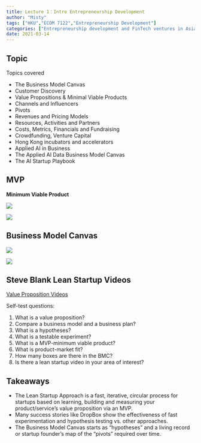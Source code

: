 ```yaml
---
title: Lecture 1：Intro Entrepreneurship Development
author: "Misty"
tags: ["HKU","ECOM 7122","Entrepreneurship Development"]
categories: ["Entrepreneurship development and FinTech ventures in Asia"]
date: 2021-03-14
---
```


## Topic

Topics covered
* The Business Model Canvas
* Customer Discovery
* Value Propositions & Minimal Viable Products
* Channels and Influencers
* Pivots
* Revenues and Pricing Models
* Resources, Activities and Partners
* Costs, Metrics, Financials and Fundraising
* Crowdfunding, Venture Capital
* Hong Kong incubators and accelerators
* Applied AI in Business
* The Applied AI Data Business Model Canvas
* The AI Startup Playbook


## MVP

**Minimum Viable Product**

![](https://raw.githubusercontent.com/M1styDay/image_hosting/master/hugo_images/20210316223521.png)

![](https://raw.githubusercontent.com/M1styDay/image_hosting/master/hugo_images/20210316223628.png)

## Business Model Canvas

![](https://raw.githubusercontent.com/M1styDay/image_hosting/master/hugo_images/20210316223720.png)

![](https://raw.githubusercontent.com/M1styDay/image_hosting/master/hugo_images/20210316223757.png)

## Steve Blank Lean Startup Videos

[Value Proposition Videos](https://www.youtube.com/watch?v=6WLsXC9_IKQ)

Self-test questions:
1. What is a value proposition?
2. Compare a business model and a business plan?
3. What is a hypotheses?
4. What is a testable experiment?
5. What is a MVP-minimum viable product?
6. What is product-market fit?
7. How many boxes are there in the BMC?
8. Is there a lean startup video in your area of interest?

## Takeaways

* The Lean Startup Approach is a fast, iterative, circular process for startups based on learning, building and measuring your product/service’s value proposition via an MVP.
* Many success stories like DropBox show the effectiveness of fast experimentation and hypothesis testing vs. other approaches.
* The Business Model Canvas starts as “hypotheses” and a living record or startup founder’s map of the “pivots” required over time.
